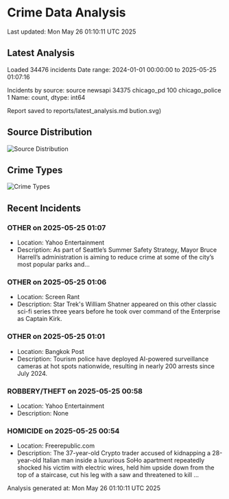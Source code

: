 # Crime Data Analysis
Last updated: Mon May 26 01:10:11 UTC 2025

## Latest Analysis

Loaded 34476 incidents
Date range: 2024-01-01 00:00:00 to 2025-05-25 01:07:16

Incidents by source:
source
newsapi           34375
chicago_pd          100
chicago_police        1
Name: count, dtype: int64

Report saved to reports/latest_analysis.md
bution.svg)

## Source Distribution
![Source Distribution](images/source_distribution.svg)

## Crime Types
![Crime Types](images/crime_types.svg)

## Recent Incidents

### OTHER on 2025-05-25 01:07
- Location: Yahoo Entertainment
- Description: As part of Seattle’s Summer Safety Strategy, Mayor Bruce Harrell’s administration is aiming to reduce crime at some of the city’s most popular parks and...


### OTHER on 2025-05-25 01:06
- Location: Screen Rant
- Description: Star Trek's William Shatner appeared on this other classic sci-fi series three years before he took over command of the Enterprise as Captain Kirk.


### OTHER on 2025-05-25 01:01
- Location: Bangkok Post
- Description: Tourism police have deployed AI-powered surveillance cameras at hot spots nationwide, resulting in nearly 200 arrests since July 2024.


### ROBBERY/THEFT on 2025-05-25 00:58
- Location: Yahoo Entertainment
- Description: None


### HOMICIDE on 2025-05-25 00:54
- Location: Freerepublic.com
- Description: The 37-year-old Crypto trader accused of kidnapping a 28-year-old Italian man inside a luxurious SoHo apartment repeatedly shocked his victim with electric wires, held him upside down from the top of a staircase, cut his leg with a saw and threatened to kill …

Analysis generated at: Mon May 26 01:10:11 UTC 2025
